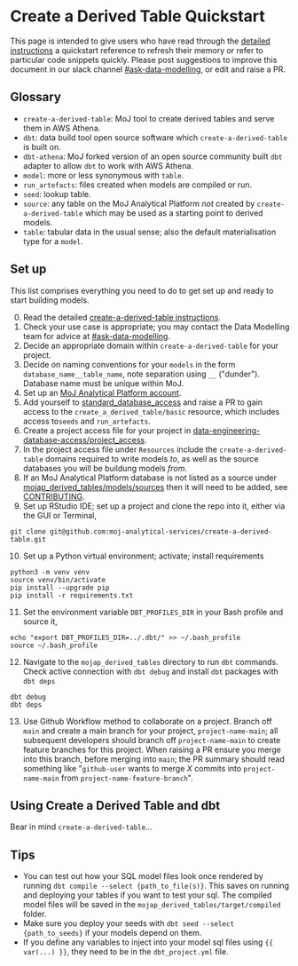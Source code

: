 # Create a Derived Table Quickstart

This page is intended to give users who have read through the [detailed instructions](/tools/create-a-derived-table/index) a quickstart reference to refresh their memory or refer to particular code snippets quickly. Please post suggestions to improve this document in our slack channel [#ask-data-modelling](https://asdslack.slack.com/archives/C03J21VFHQ9), or edit and raise a PR.



## Glossary
- `create-a-derived-table`: MoJ tool to create derived tables and serve them in AWS Athena. 
- `dbt`: data build tool open source software which `create-a-derived-table` is built on.
- `dbt-athena`: MoJ forked version of an open source community built `dbt` adapter to allow `dbt` to work with AWS Athena.
- `model`: more or less synonymous with `table`.
- `run_artefacts`: files created when models are compiled or run.
- `seed`: lookup table.
- `source`: any table on the MoJ Analytical Platform *not* created by `create-a-derived-table` which may be used as a starting point to derived models. 
- `table`: tabular data in the usual sense; also the default materialisation type for a `model`.


## Set up
This list comprises everything you need to do to get set up and ready to start building models. 

0. Read the detailed [create-a-derived-table instructions](/tools/create-a-derived-table/index).
1. Check your use case is appropriate; you may contact the Data Modelling team for advice at [#ask-data-modelling](https://asdslack.slack.com/archives/C03J21VFHQ9).
2. Decide an appropriate domain within `create-a-derived-table` for your project.
3. Decide on naming conventions for your `models` in the form `database_name__table_name`, note separation using `__` ("dunder"). Database name must be unique within MoJ.
4. Set up an [MoJ Analytical Platform account](https://user-guidance.services.alpha.mojanalytics.xyz/get-started.html#2-analytical-platform-account).
5. Add yourself to [standard_database_access](https://github.com/moj-analytical-services/data-engineering-database-access/blob/main/project_access/standard_database_access.yaml) and raise a PR to gain access to the `create_a_derived_table/basic` resource, which includes access to`seeds` and `run_artefacts`.
6. Create a project access file for your project in [data-engineering-database-access/project_access](https://github.com/moj-analytical-services/data-engineering-database-access/tree/main/project_access). 
7. In the project access file under `Resources` include the `create-a-derived-table` domains required to write models *to*, as well as the source databases you will be buildung models *from*. 
8. If an MoJ Analytical Platform database is not listed as a source under [mojap_derived_tables/models/sources](https://github.com/moj-analytical-services/create-a-derived-table/tree/main/mojap_derived_tables/models/sources) then it will need to be added, see [CONTRIBUTING](https://github.com/moj-analytical-services/create-a-derived-table/blob/main/CONTRIBUTING.md#updating-dbt-source-files).
9. Set up RStudio IDE; set up a project and clone the repo into it, either via the GUI or Terminal,
```
git clone git@github.com:moj-analytical-services/create-a-derived-table.git
```
10. Set up a Python virtual environment; activate; install requirements
```
python3 -m venv venv
source venv/bin/activate
pip install --upgrade pip
pip install -r requirements.txt
```
11. Set the environment variable `DBT_PROFILES_DIR` in your Bash profile and source it,
```
echo "export DBT_PROFILES_DIR=../.dbt/" >> ~/.bash_profile
source ~/.bash_profile
```
12. Navigate to the `mojap_derived_tables` directory to run `dbt` commands. Check active connection with `dbt debug` and install `dbt` packages with `dbt deps`
```
dbt debug
dbt deps
```
13. Use Github Workflow method to collaborate on a project. Branch off `main` and create a main branch for your project, `project-name-main`; all subsequent developers should branch off `project-name-main` to create feature branches for this project. When raising a PR ensure you merge into this branch, before merging into `main`; the PR summary should read something like "`github-user` wants to merge *X* commits into `project-name-main` from `project-name-feature-branch`".


## Using Create a Derived Table and dbt
Bear in mind `create-a-derived-table`...





## Tips
- You can test out how your SQL model files look once rendered by running `dbt compile --select {path_to_file(s)}`. This saves on running and deploying your tables if you want to test your sql. The compiled model files will be saved in the `mojap_derived_tables/target/compiled` folder.
- Make sure you deploy your seeds with `dbt seed --select {path_to_seeds}` if your models depend on them.
- If you define any variables to inject into your model sql files using `{{ var(...) }}`, they need to be in the `dbt_project.yml` file.